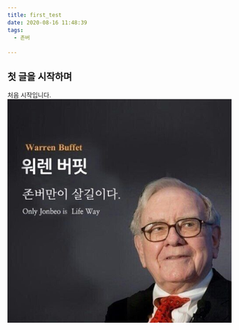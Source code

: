 ```yaml
---
title: first_test
date: 2020-08-16 11:48:39
tags:
  - 존버
 
---
```


## 첫 글을 시작하며

처음 시작입니다.
![존버워렌버핏](../img/jonber.jpeg)
